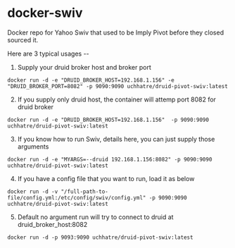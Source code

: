 # docker-swiv
Docker repo for Yahoo Swiv that used to be Imply Pivot before they closed sourced it.

Here are 3 typical usages --

1) Supply your druid broker host and broker port

```
docker run -d -e "DRUID_BROKER_HOST=192.168.1.156" -e "DRUID_BROKER_PORT=8082" -p 9090:9090 uchhatre/druid-pivot-swiv:latest
```


2) If you supply only druid host, the container will attemp port 8082 for druid broker

```
docker run -d -e "DRUID_BROKER_HOST=192.168.1.156"  -p 9090:9090 uchhatre/druid-pivot-swiv:latest
```

3) If you know how to run Swiv, details here, you can just supply those arguments

```
docker run -d -e "MYARGS=--druid 192.168.1.156:8082" -p 9090:9090 uchhatre/druid-pivot-swiv:latest
```

4) If you have a config file that you want to run, load it as below

```
docker run -d -v "/full-path-to-file/config.yml:/etc/config/swiv/config.yml" -p 9090:9090 uchhatre/druid-pivot-swiv:latest
```

5) Default no argument run will try to connect to druid at druid_broker_host:8082

```
docker run -d -p 9093:9090 uchhatre/druid-pivot-swiv:latest
```

